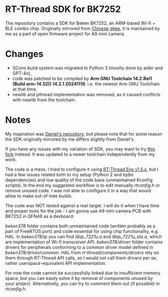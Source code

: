 # RT-Thread SDK for BK7252

The repository contains a SDK for Beken BK7252, an ARM-based Wi-fi + BLE combo chip. Originally mirrored from [Chinese gitee](https://gitee.com/iot_camp/rtt_bk7252_sdk), it is maintained by me as a part of open firmware project for A9 mini camera.

# Changes

- SCons build system was migrated to Python 3 (mostly done by aider and GPT-4o),
- code was patched to be compiled by **Arm GNU Toolchain 14.2.Rel1 (Build arm-14.52)) 14.2.1 20241119**, i.e. the newest Arm GNU Toolchain at that time,
- newlib and pthread implementation was removed, as it caused conflicts with newlib from the toolchain.

# Notes

My inspiration was [Daniel's repository](https://github.com/daniel-dona/beken7252-opencam), but please note that for some reason the SDK originally mirrored by me differs slightly from Daniel's.

If you have any issues with my variation of SDK, you may want to try [this fork](https://github.com/Apache02/beken7252-opencam) instead. It was updated to a newer toolchain independently from my work.

The code is a mess. I tried to configure it using [RT-Thread Env v1.5.x](https://github.com/RT-Thread/env), but I had a few issues related both to my setup (Python 2 and tqdm dependencies) and low quality of the code base (unmaintained Kconfig scripts). In the end my suggested workflow is to edit manually *rtconfig.h* or remove unused code. I was not able to configure it in a way that would allow to make out-of-tree builds.

The code was NOT tested against a real target. I will do it when I have time and proper tools for the job - I am gonna use A9 mini camera PCB with BK7252 in QFN48 as a devboard.

*beken378* folder contains both unmaintained code (written probably as a part of FreeRTOS port) and code essential for using chip functionality, e.g. HAL. In *beken378/ip* you can find *libip_7221u.a* and *libip_7221u_sta.a*, which are implementation of Wi-fi transceiver API. *beken378/driver* folder contains drivers for peripherals conforming to a common driver model defined in *beken378/driver/common*. HAL from *rt-thread/components/drivers* rely on them through RT-Thread API calls, so I would not call them drivers per se, rather userspace-equivalent API implementation.

For now the code cannot be successfully linked due to insufficient memory space, but you can easily solve it by removal of components unused by your project. Alternatively, you can try to comment them out (if possible) in *rtconfig.h*.